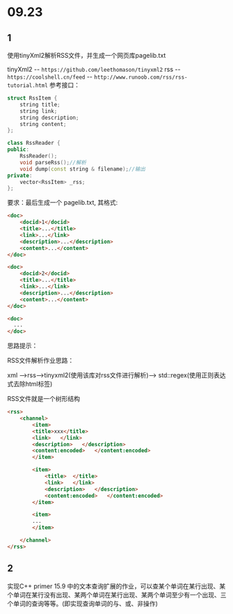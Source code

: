 # 09.23

## 1

使用tinyXml2解析RSS文件，并生成一个网页库pagelib.txt

tinyXml2 -- `https://github.com/leethomason/tinyxml2`
rss      -- `https://coolshell.cn/feed`
         -- `http://www.runoob.com/rss/rss-tutorial.html`
参考接口：

```c++
struct RssItem {
    string title;
    string link;
    string description;
    string content;
};

class RssReader {
public:
    RssReader();
    void parseRss();//解析
    void dump(const string & filename);//输出
private:
    vector<RssItem> _rss;
};   
```

要求：最后生成一个 pagelib.txt, 其格式:

```html
<doc>
    <docid>1</docid>
    <title>...</title>
    <link>...</link>
    <description>...</description>
    <content>...</content>
</doc>

<doc>
    <docid>2</docid>
    <title>...</title>
    <link>...</link>
    <description>...</description>
    <content>...</content>
</doc>

<doc>
  ...
</doc>
```

思路提示：

RSS文件解析作业思路：

xml -->rss-->tinyxml2(使用该库对rss文件进行解析)--> std::regex(使用正则表达式去除html标签)

RSS文件就是一个树形结构

```html
<rss>
    <channel>
        <item>
        <title>xxx</title>
        <link>   </link>
        <description>   </description>
        <content:encoded>   </content:encoded>
        </item>

        <item>
            <title>  </title>
            <link>   </link>
            <description>   </description>
            <content:encoded>   </content:encoded>
        </item>

        <item>
        ...
        </item>

    </channel>
</rss>
```

## 2

实现C++ primer 15.9 中的文本查询扩展的作业，可以查某个单词在某行出现、某个单词在某行没有出现、某两个单词在某行出现、某两个单词至少有一个出现、三个单词的查询等等。(即实现查询单词的与、或、非操作)
